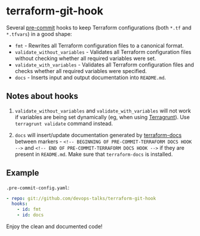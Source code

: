 # terraform-git-hook

Several [pre-commit](http://pre-commit.com/) hooks to keep Terraform configurations (both `*.tf` and `*.tfvars`) in a good shape:
* `fmt` - Rewrites all Terraform configuration files to a canonical format.
* `validate_without_variables` - Validates all Terraform configuration files without checking whether all required 
variables were set.
* `validate_with_variables` - Validates all Terraform configuration files and checks whether all required variables were specified.
* `docs` - Inserts input and output documentation into `README.md`.

## Notes about hooks

1. `validate_without_variables` and `validate_with_variables` will not work if variables are being set 
dynamically (eg, when using [Terragrunt](https://github.com/gruntwork-io/terragrunt)). Use `terragrunt validate` command instead.

1. `docs` will insert/update documentation generated by [terraform-docs](https://github.com/segmentio/terraform-docs) between markers - `<!-- BEGINNING OF PRE-COMMIT-TERRAFORM DOCS HOOK -->` and `<!-- END OF PRE-COMMIT-TERRAFORM DOCS HOOK -->` if they are present in `README.md`. Make sure that `terraform-docs` is installed.

## Example

`.pre-commit-config.yaml`:

```yaml
- repo: git://github.com/devops-talks/terraform-git-hook
  hooks:
    - id: fmt
    - id: docs
```

Enjoy the clean and documented code!
